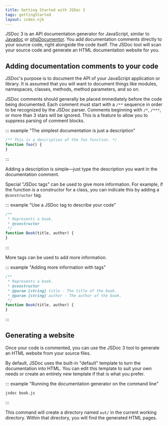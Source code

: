 ```yaml
---
title: Getting Started with JSDoc 3
tags: gettingStarted
layout: index.njk
---
```



JSDoc 3 is an API documentation generator for JavaScript, similar to [Javadoc](https://docs.oracle.com/javase/8/docs/technotes/tools/windows/javadoc.html) or [phpDocumentor](https://www.phpdoc.org/). You
add documentation comments directly to your source code, right alongside the code itself. The JSDoc
tool will scan your source code and generate an HTML documentation website for you.

## Adding documentation comments to your code

JSDoc's purpose is to document the API of your JavaScript application or library. It is assumed that
you will want to document things like modules, namespaces, classes, methods, method parameters, and
so on.

JSDoc comments should generally be placed immediately before the code being documented. Each comment
must start with a `/**` sequence in order to be recognized by the JSDoc parser. Comments beginning
with `/*`, `/***`, or more than 3 stars will be ignored. This is a feature to allow you to suppress
parsing of comment blocks.

::: example "The simplest documentation is just a description"

```js
/** This is a description of the foo function. */
function foo() {
}
```
:::

Adding a description is simple—just type the description you want in the documentation comment.

Special "JSDoc tags" can be used to give more information. For example, if the function is a
constructor for a class, you can indicate this by adding a `@constructor` tag.

::: example "Use a JSDoc tag to describe your code"

```js
/**
 * Represents a book.
 * @constructor
 */
function Book(title, author) {
}
```
:::

More tags can be used to add more information.

::: example "Adding more information with tags"

```js
/**
 * Represents a book.
 * @constructor
 * @param {string} title - The title of the book.
 * @param {string} author - The author of the book.
 */
function Book(title, author) {
}
```
:::

[block-tags]: /#block-tags

## Generating a website

Once your code is commented, you can use the JSDoc 3 tool to generate an HTML website from your
source files.

By default, JSDoc uses the built-in "default" template to turn the documentation into HTML. You can
edit this template to suit your own needs or create an entirely new template if that is what you
prefer.

::: example "Running the documentation generator on the command line"

```
jsdoc book.js
```
:::

This command will create a directory named `out/` in the current working directory. Within that
directory, you will find the generated HTML pages.

